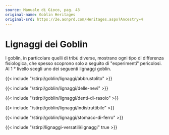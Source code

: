 ```yaml
---
source: Manuale di Gioco, pag. 43
original-name: Goblin Heritages
original-srd: https://2e.aonprd.com/Heritages.aspx?Ancestry=4
---
```


# Lignaggi dei Goblin

I goblin, in particolare quelli di tribù diverse, mostrano ogni tipo di
differenza fisiologica, che spesso scoprono solo a seguito di "esperimenti"
pericolosi. Al 1 ° livello scegli uno dei seguenti lignaggi goblin.

{{< include "/stirpi/goblin/lignaggi/abbrustolito" >}}

{{< include "/stirpi/goblin/lignaggi/delle-nevi" >}}

{{< include "/stirpi/goblin/lignaggi/denti-di-rasoio" >}}

{{< include "/stirpi/goblin/lignaggi/indistruttibile" >}}

{{< include "/stirpi/goblin/lignaggi/stomaco-di-ferro" >}}

{{< include "/stirpi/lignaggi-versatili/lignaggi" true >}}
